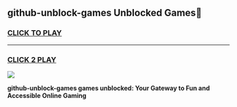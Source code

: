 
## github-unblock-games Unblocked Games👋
<h3>
<a href="https://news.freeplayer.one?title=github-unblock-games&ref=16F">CLICK TO PLAY</a></h3>
<hr>

<h3>
<a href="https://news.freeplayer.one?title=github-unblock-games&ref=16F">CLICK 2 PLAY</a>
  
</h3>

<a href="https://news.freeplayer.one?title=github-unblock-games&ref=16F/"><img src="https://clearcache.store/games.png"></a>


**github-unblock-games games unblocked: Your Gateway to Fun and Accessible Online Gaming**

